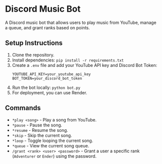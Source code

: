# Discord Music Bot

A Discord music bot that allows users to play music from YouTube, manage a queue, and grant ranks based on points.

## Setup Instructions

1. Clone the repository.
2. Install dependencies: `pip install -r requirements.txt`
3. Create a `.env` file and add your YouTube API key and Discord Bot Token:
    ```
    YOUTUBE_API_KEY=your_youtube_api_key
    BOT_TOKEN=your_discord_bot_token
    ```
4. Run the bot locally: `python bot.py`
5. For deployment, you can use Render. 

## Commands

- `*play <song>` - Play a song from YouTube.
- `*pause` - Pause the song.
- `*resume` - Resume the song.
- `*skip` - Skip the current song.
- `*loop` - Toggle looping the current song.
- `*queue` - View the current song queue.
- `/grant <rank> <user> <password>` - Grant a user a specific rank (`Adventurer` or `Ender`) using the password.
